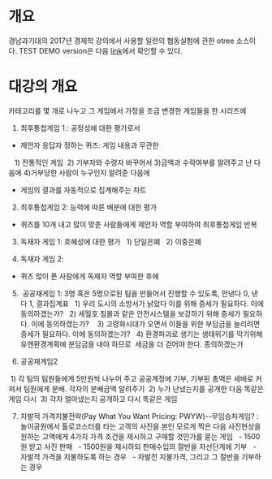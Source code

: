 # 개요

경남과기대의 2017년 경제학 강의에서 사용할 일련의 협동실험에 관한 otree 소스이다. TEST DEMO version은 다음 [link](https://gntech-test.heroku.com)에서 확인할 수 있다. 

# 대강의 개요

카테고리를 몇 개로 나누고 그 게임에서 가정을 조금 변경한 게임들을 한 시리즈에

1. 최후통첩게임 1.: 공정성에 대한 평가로서
- 제안자 응답자 정하는 퀴즈: 게임 내용과 무관한

   1) 전통적인 게임  2) 기부자와 수령자 바꾸어서 3)금액과 수락여부를 알려주고 난 다음에 4)거부당한 사람이 누구인지 알려준 다음에

- 게임의 결과를 자동적으로 집계해주는 차트

2. 최후통첩게임 2: 능력에 따른 배분에 대한 평가
- 퀴즈를 10개 내고 많이 맞춘 사람들에게 제안자 역할 부여하여 최후통첩게임 반복

3. 독재자 게임 1: 호혜성에 대한 평가
  1) 단일은폐
  2) 이중은폐

4. 독재자 게임 2: 
- 퀴즈 많이 푼 사람에게 독재자 역할 부여한 후에

5.  공공재게임 1: 3명 혹은 5명으로된 팀을 만들어서 진행할 수 있도록, 안낸다 0, 낸다 1, 결과집계표
  1) 우리 도시의 소방서가 낡았다 이를 위해 증세가 필요하다. 이에 동의하겠는가?
  2) 세월호 침몰과 같은 안전시스템을 보강하기 위해 증세가 필요하다. 이에 동의하겠는가? 
  3) 고령화시대가 오면서 이들을 위한 부담금을 늘리려면 증세가 필요하다. 이에 동의하겠는가?
  4) 환경파괴로 생기는 생태위기를 막기위해 유엔환경계획에 분담금을 내야 하므로  세금을 더 걷어야 한다. 종의하겠는가

6. 공공재게임2

 1) 각 팀의 팀원들에게 5만원씩 나누어 주고 공공계정에 기부, 기부된 총액은 세배로 커져서 팀원에게 분배. 각자의 분배금액 알려주기
 2) 누가 난냈는지를 공개한 다음 똑같은 게임 다시
 3) 각자 얼마냈는지 공개하고 다시 똑같은 게임

7. 자발적 가격지불전략(Pay What You Want Pricing: PWYW)--무임승차게임?
: 놀이공원에서 톨로코스터를 타는 고객의 사진을 본인 모르게 찍은 다음 사진현상을 원하는 고액에게 4가지 가격 조건을 제시하고 구매할 것인가를 묻는 게임
  - 1500원 받고 사진 판매
  - 1500원을 제시하되 판매수입의 절반을 자선단게에 기부
  - 자발적 가격을 지불하도록 하는 경우
  - 자발전 지불가격, 그리고 그 절반을 기부하는 경우
